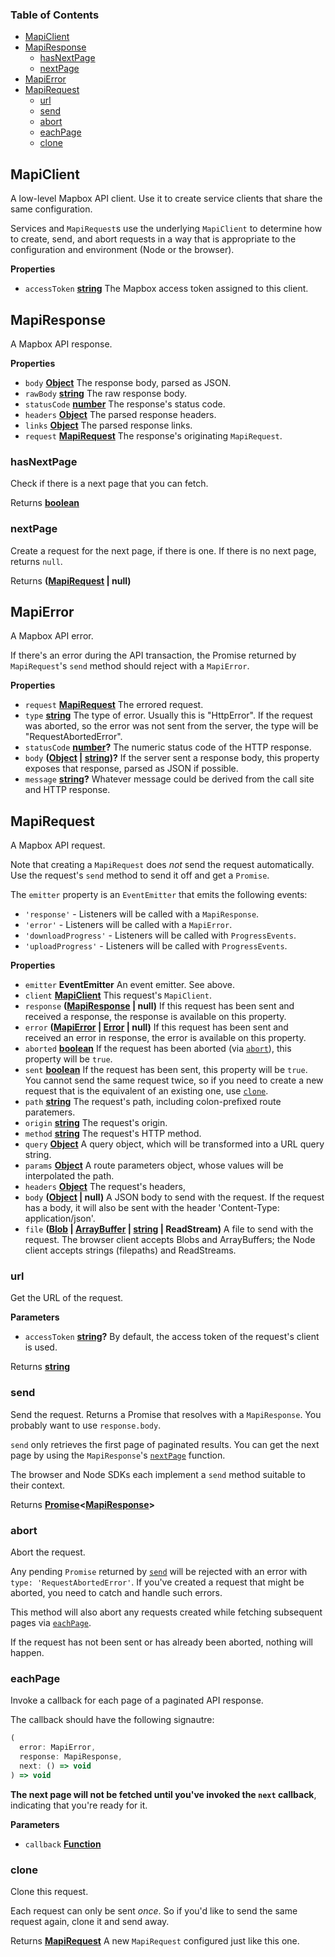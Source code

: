 <!-- Generated by documentation.js. Update this documentation by updating the source code. -->

### Table of Contents

- [MapiClient](#mapiclient)
- [MapiResponse](#mapiresponse)
  - [hasNextPage](#hasnextpage)
  - [nextPage](#nextpage)
- [MapiError](#mapierror)
- [MapiRequest](#mapirequest)
  - [url](#url)
  - [send](#send)
  - [abort](#abort)
  - [eachPage](#eachpage)
  - [clone](#clone)

## MapiClient

A low-level Mapbox API client. Use it to create service clients
that share the same configuration.

Services and `MapiRequest`s use the underlying `MapiClient` to
determine how to create, send, and abort requests in a way
that is appropriate to the configuration and environment
(Node or the browser).

**Properties**

- `accessToken` **[string][12]** The Mapbox access token assigned
    to this client.

## MapiResponse

A Mapbox API response.

**Properties**

- `body` **[Object][13]** The response body, parsed as JSON.
- `rawBody` **[string][12]** The raw response body.
- `statusCode` **[number][14]** The response's status code.
- `headers` **[Object][13]** The parsed response headers.
- `links` **[Object][13]** The parsed response links.
- `request` **[MapiRequest][15]** The response's originating `MapiRequest`.

### hasNextPage

Check if there is a next page that you can fetch.

Returns **[boolean][16]** 

### nextPage

Create a request for the next page, if there is one.
If there is no next page, returns `null`.

Returns **([MapiRequest][15] | null)** 

## MapiError

A Mapbox API error.

If there's an error during the API transaction,
the Promise returned by `MapiRequest`'s `send`
method should reject with a `MapiError`.

**Properties**

- `request` **[MapiRequest][15]** The errored request.
- `type` **[string][12]** The type of error. Usually this is "HttpError".
    If the request was aborted, so the error was
    not sent from the server, the type will be
    "RequestAbortedError".
- `statusCode` **[number][14]?** The numeric status code of
    the HTTP response.
- `body` **([Object][13] \| [string][12])?** If the server sent a response body,
    this property exposes that response, parsed as JSON if possible.
- `message` **[string][12]?** Whatever message could be derived from the
    call site and HTTP response.

## MapiRequest

A Mapbox API request.

Note that creating a `MapiRequest` does *not* send the request automatically.
Use the request's `send` method to send it off and get a `Promise`.

The `emitter` property is an `EventEmitter` that emits the following events:

- `'response'` - Listeners will be called with a `MapiResponse`.
- `'error'` - Listeners will be called with a `MapiError`.
- `'downloadProgress'` - Listeners will be called with `ProgressEvents`.
- `'uploadProgress'` - Listeners will be called with `ProgressEvents`.

**Properties**

- `emitter` **EventEmitter** An event emitter. See above.
- `client` **[MapiClient][17]** This request's `MapiClient`.
- `response` **([MapiResponse][18] | null)** If this request has been sent and received
    a response, the response is available on this property.
- `error` **([MapiError][19] \| [Error][20] | null)** If this request has been sent and
    received an error in response, the error is available on this property.
- `aborted` **[boolean][16]** If the request has been aborted
    (via [`abort`][9]), this property will be `true`.
- `sent` **[boolean][16]** If the request has been sent, this property will
    be `true`. You cannot send the same request twice, so if you need to create
    a new request that is the equivalent of an existing one, use
    [`clone`][11].
- `path` **[string][12]** The request's path, including colon-prefixed route
    paratemers.
- `origin` **[string][12]** The request's origin.
- `method` **[string][12]** The request's HTTP method.
- `query` **[Object][13]** A query object, which will be transformed into
    a URL query string.
- `params` **[Object][13]** A route parameters object, whose values will
    be interpolated the path.
- `headers` **[Object][13]** The request's headers,
- `body` **([Object][13] | null)** A JSON body to send with the request.
    If the request has a body, it will also be sent with the header
    'Content-Type: application/json'.
- `file` **([Blob][21] \| [ArrayBuffer][22] \| [string][12] | ReadStream)** A file to
    send with the request. The browser client accepts Blobs and ArrayBuffers;
    the Node client accepts strings (filepaths) and ReadStreams.

### url

Get the URL of the request.

**Parameters**

- `accessToken` **[string][12]?** By default, the access token of the request's
    client is used.

Returns **[string][12]** 

### send

Send the request. Returns a Promise that resolves with a `MapiResponse`.
You probably want to use `response.body`.

`send` only retrieves the first page of paginated results. You can get
the next page by using the `MapiResponse`'s [`nextPage`][4]
function.

The browser and Node SDKs each implement a `send` method suitable to
their context.

Returns **[Promise][23]&lt;[MapiResponse][18]>** 

### abort

Abort the request.

Any pending `Promise` returned by [`send`][8] will be rejected with
an error with `type: 'RequestAbortedError'`. If you've created a request
that might be aborted, you need to catch and handle such errors.

This method will also abort any requests created while fetching subsequent
pages via [`eachPage`][10].

If the request has not been sent or has already been aborted, nothing
will happen.

### eachPage

Invoke a callback for each page of a paginated API response.

The callback should have the following signautre:

```js
(
  error: MapiError,
  response: MapiResponse,
  next: () => void
) => void
```

**The next page will not be fetched until you've invoked the
`next` callback**, indicating that you're ready for it.

**Parameters**

- `callback` **[Function][24]** 

### clone

Clone this request.

Each request can only be sent *once*. So if you'd like to send the
same request again, clone it and send away.

Returns **[MapiRequest][15]** A new `MapiRequest` configured just like this one.

[1]: #mapiclient

[2]: #mapiresponse

[3]: #hasnextpage

[4]: #nextpage

[5]: #mapierror

[6]: #mapirequest

[7]: #url

[8]: #send

[9]: #abort

[10]: #eachpage

[11]: #clone

[12]: https://developer.mozilla.org/docs/Web/JavaScript/Reference/Global_Objects/String

[13]: https://developer.mozilla.org/docs/Web/JavaScript/Reference/Global_Objects/Object

[14]: https://developer.mozilla.org/docs/Web/JavaScript/Reference/Global_Objects/Number

[15]: #mapirequest

[16]: https://developer.mozilla.org/docs/Web/JavaScript/Reference/Global_Objects/Boolean

[17]: #mapiclient

[18]: #mapiresponse

[19]: #mapierror

[20]: https://developer.mozilla.org/docs/Web/JavaScript/Reference/Global_Objects/Error

[21]: https://developer.mozilla.org/docs/Web/API/Blob

[22]: https://developer.mozilla.org/docs/Web/JavaScript/Reference/Global_Objects/ArrayBuffer

[23]: https://developer.mozilla.org/docs/Web/JavaScript/Reference/Global_Objects/Promise

[24]: https://developer.mozilla.org/docs/Web/JavaScript/Reference/Statements/function

